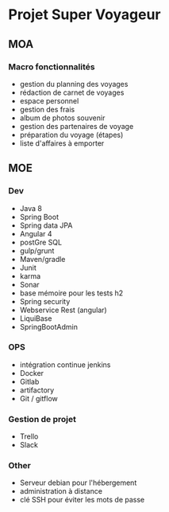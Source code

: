 # Projet Super Voyageur

## MOA

### Macro fonctionnalités

- gestion du planning des voyages
- rédaction de carnet de voyages
- espace personnel
- gestion des frais
- album de photos souvenir
- gestion des partenaires de voyage
- préparation du voyage (étapes)
- liste d'affaires à emporter

## MOE

### Dev

- Java 8
- Spring Boot
- Spring data JPA
- Angular 4
- postGre SQL
- gulp/grunt
- Maven/gradle
- Junit
- karma
- Sonar
- base mémoire pour les tests h2
- Spring security
- Webservice Rest (angular)
- LiquiBase
- SpringBootAdmin

### OPS

- intégration continue jenkins
- Docker
- Gitlab
- artifactory
- Git / gitflow

### Gestion de projet

- Trello
- Slack

### Other

- Serveur debian pour l'hébergement
- administration à distance
- clé SSH pour éviter les mots de passe
